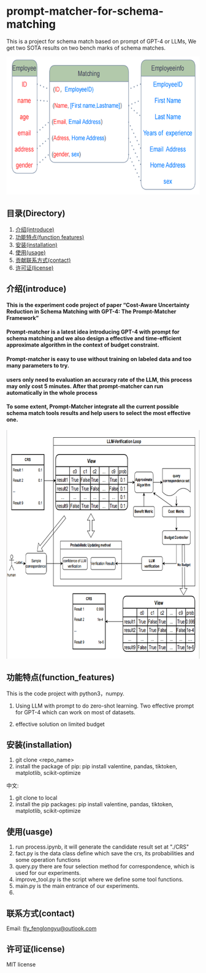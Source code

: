 # prompt-matcher-for-schema-matching
This is a project for schema match based on prompt of GPT-4 or LLMs,  We get two SOTA results on two bench marks of schema matches. 

<div align=center>
    <img width="636" height="361" src="./pictures/schema-match.png"/>
</div>


## 目录(Directory)
1. [介绍(introduce)](#介绍(introduce))
2. [功能特点(function features)](#功能特点(function_features)) 
3. [安装(installation)](#安装(installation)) 
4. [使用(usage)](#使用(usage)) 
5. [贡献联系方式(contact)](#联系方式(contact))         
6. [许可证(license)](#许可证(license))

## 介绍(introduce)

#### This is the experiment code project of paper “Cost-Aware Uncertainty Reduction in Schema Matching with GPT-4: The Prompt-Matcher Framework”
#### Prompt-matcher is a latest idea introducing GPT-4 with prompt for schema matching and we also design a effective and time-efficient approximate algorithm in the context of budget constraint.
#### Prompt-matcher is easy to use without training on labeled data and too many parameters to try.
#### users only need to evaluation an accuracy rate of the LLM, this process may only cost 5 minutes. After that prompt-matcher can run automatically in the whole process
#### To some extent, Prompt-Matcher integrate all the current possible schema match tools results and help users to select the most effective one.

<div align=center>
    <img width="750" height="597" src="./pictures/process.png"/>
</div>


## 功能特点(function_features)

This is the code project with python3，numpy.

1. Using LLM with prompt to do zero-shot learning. Two effective prompt for GPT-4 which can work on most of datasets.

2. effective solution on limited budget



## 安装(installation)

1. git clone <repo_name>
2. install the package of pip: pip install valentine, pandas, tiktoken, matplotlib,  scikit-optimize

中文:
1. git clone <this project> to local
2. install the pip packages:
pip install valentine, pandas, tiktoken, matplotlib,  scikit-optimize

## 使用(uasge)
1. run process.ipynb, it will generate the candidate result set at "./CRS"
2. fact.py is the data class define which save the crs, its probabilities and some operation functions
3. query.py there are four selection method for correspondence, which is used for our experiments.
4. improve_tool.py is the script where we define some tool functions.
5. main.py is the main entrance of our experiments.
6. 

## 联系方式(contact)
Email: fly_fenglongyu@outlook.com

## 许可证(license)
MIT license
